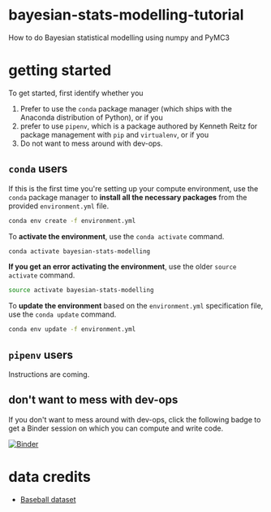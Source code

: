 # bayesian-stats-modelling-tutorial
How to do Bayesian statistical modelling using numpy and PyMC3

# getting started

To get started, first identify whether you 

1. Prefer to use the `conda` package manager (which ships with the Anaconda distribution of Python), or if you 
2. prefer to use `pipenv`, which is a package authored by Kenneth Reitz for package management with `pip` and `virtualenv`, or if you
3. Do not want to mess around with dev-ops.

## `conda` users

If this is the first time you're setting up your compute environment, use the `conda` package manager to **install all the necessary packages** from the provided `environment.yml` file.

```bash
conda env create -f environment.yml
```

To **activate the environment**, use the `conda activate` command.

```bash
conda activate bayesian-stats-modelling
```

**If you get an error activating the environment**, use the older `source activate` command.

```bash
source activate bayesian-stats-modelling
```

To **update the environment** based on the `environment.yml` specification file, use the `conda update` command.

```bash
conda env update -f environment.yml
```

## `pipenv` users

Instructions are coming.

## don't want to mess with dev-ops

If you don't want to mess around with dev-ops, click the following badge to get a Binder session on which you can compute and write code.

[![Binder](https://mybinder.org/badge.svg)](https://mybinder.org/v2/gh/ericmjl/bayesian-stats-modelling-tutorial/master)

# data credits

- [Baseball dataset](http://www.seanlahman.com/baseball-archive/statistics/)
